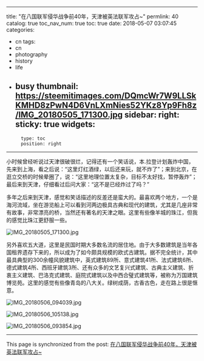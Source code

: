 
---
title: "在八国联军侵华战争前40年，天津被英法联军攻占~"
permlink: 40
catalog: true
toc_nav_num: true
toc: true
date: 2018-05-07 03:07:45
categories:
- cn
tags:
- cn
- photography
- history
- life
- busy
thumbnail: https://steemitimages.com/DQmcWr7W9LLSkKMHD8zPwN4D6VnLXmNies52YKz8Yp9Fh8z/IMG_20180505_171300.jpg
sidebar:
    right:
        sticky: true
widgets:
    -
        type: toc
        position: right
---


小时候曾经听说过天津很破很烂，记得还有一个笑话说，本.拉登计划轰炸中国，先来到上海，看之后说：“这里灯红酒绿，以后还来玩，就不炸了”；来到北京，在逛立交桥的时候晕圈了，说：“这里地理位置太复杂，目标不太好找，暂停轰炸”；最后来到天津，仔细看过后问大家：“这不是已经炸过了吗？”

多年之后来到天津，感觉和笑话描述的反差还是蛮大的。最喜欢两个地方，一个是海河流域，坐在游览船上可以看到河两边极具古典和现代的建筑，尤其是几座非常有故事，非常漂亮的桥，当然还有著名的天津之眼。这里有些像羊城的珠江，但我的感觉比珠江更舒服一些。

![IMG_20180505_171300.jpg](https://steemitimages.com/DQmcWr7W9LLSkKMHD8zPwN4D6VnLXmNies52YKz8Yp9Fh8z/IMG_20180505_171300.jpg)

另外喜欢五大道，这里是民国时期大多数名流的居住地。由于大多数建筑是当年各国租界遗存下来的，所以成为了如今颇具规模的欧式古建筑。据不完全统计，其中最具典型的300余幢风貌建筑中，英式建筑89所、意式建筑41所、法式建筑6所、德式建筑4所、西班牙建筑3所、还有众多的文艺复兴式建筑、古典主义建筑、折衷主义建筑、巴洛克式建筑、庭院式建筑以及中西合璧式建筑等，被称为万国建筑博览苑。这里的感觉有些像青岛的八大关。绿树成荫，古香古色，走在路上很是惬意。

![IMG_20180506_094039.jpg](https://steemitimages.com/DQmP8cLRKEM9SARCAqhEiDyC7SXW8Nh3cAP5ZZFPRbB31ae/IMG_20180506_094039.jpg)

![IMG_20180506_105138.jpg](https://steemitimages.com/DQmSBeG2VZNGFn6ar2W66iPFqB3gFt5JJQmmk9FW7nb4ZtG/IMG_20180506_105138.jpg)

![IMG_20180506_093854.jpg](https://steemitimages.com/DQmViVBWs8p5xVF2qxqQQ1W2utcnu38be9mgACNc8D5huRB/IMG_20180506_093854.jpg)

- - -

This page is synchronized from the post: [在八国联军侵华战争前40年，天津被英法联军攻占~](https://steemit.com/@andrewma/40)
